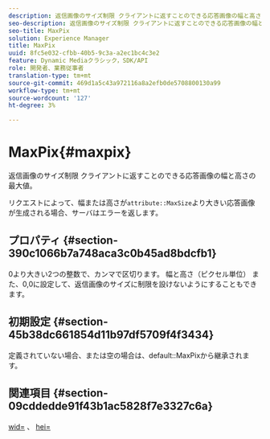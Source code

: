 ```yaml
---
description: 返信画像のサイズ制限 クライアントに返すことのできる応答画像の幅と高さの最大値。
seo-description: 返信画像のサイズ制限 クライアントに返すことのできる応答画像の幅と高さの最大値。
seo-title: MaxPix
solution: Experience Manager
title: MaxPix
uuid: 8fc5e032-cfbb-40b5-9c3a-a2ec1bc4c3e2
feature: Dynamic Mediaクラシック，SDK/API
role: 開発者、業務従事者
translation-type: tm+mt
source-git-commit: 469d1a5c43a972116a8a2efb0de5708800130a99
workflow-type: tm+mt
source-wordcount: '127'
ht-degree: 3%

---
```



# MaxPix{#maxpix}

返信画像のサイズ制限 クライアントに返すことのできる応答画像の幅と高さの最大値。

リクエストによって、幅または高さが`attribute::MaxSize`より大きい応答画像が生成される場合、サーバはエラーを返します。

## プロパティ {#section-390c1066b7a748aca3c0b45ad8bdcfb1}

0より大きい2つの整数で、カンマで区切ります。 幅と高さ（ピクセル単位） また、0,0に設定して、返信画像のサイズに制限を設けないようにすることもできます。

## 初期設定 {#section-45b38dc661854d11b97df5709f4f3434}

定義されていない場合、または空の場合は、default::MaxPixから継承されます。

## 関連項目 {#section-09cddedde91f43b1ac5828f7e3327c6a}

[wid=](../../../../../ir-api/http-protocol/image-rendering-api-ref/c-ir-http-protocol-ref/c-ir-http-protocol-command-reference/r-ir-wid.md#reference-b7e691b0624941168c94b2749ae233ec) 、 [hei=](../../../../../ir-api/http-protocol/image-rendering-api-ref/c-ir-http-protocol-ref/c-ir-http-protocol-command-reference/r-ir-hei.md#reference-1c08f60365a94417a39867c09cac5478)
